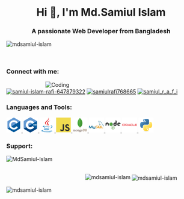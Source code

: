 <h1 align="center">Hi 👋, I'm Md.Samiul Islam</h1>
<h3 align="center">A passionate Web Developer from Bangladesh</h3>

<p align="left"> <img src="https://komarev.com/ghpvc/?username=mdsamiul-islam&label=Profile%20views&color=0e75b6&style=flat" alt="mdsamiul-islam" /> </p>

<p align="left"> <a href="https://twitter.com/" target="blank"><img src="https://img.shields.io/twitter/follow/?logo=twitter&style=for-the-badge" alt="" /></a> </p>

<h3 align="left">Connect with me:</h3>
<img align="right" alt="Coding" width="400" src="https://cdn.dribbble.com/users/3052691/screenshots/6178918/coding.gif">

<p align="left">
<a href="https://linkedin.com/in/samiul-islam-rafi-647879322" target="blank"><img align="center" src="https://raw.githubusercontent.com/rahuldkjain/github-profile-readme-generator/master/src/images/icons/Social/linked-in-alt.svg" alt="samiul-islam-rafi-647879322" height="30" width="40" /></a>
<a href="https://fb.com/samiulrafi768665" target="blank"><img align="center" src="https://raw.githubusercontent.com/rahuldkjain/github-profile-readme-generator/master/src/images/icons/Social/facebook.svg" alt="samiulrafi768665" height="30" width="40" /></a>
<a href="https://instagram.com/samiul_r_a_f_i" target="blank"><img align="center" src="https://raw.githubusercontent.com/rahuldkjain/github-profile-readme-generator/master/src/images/icons/Social/instagram.svg" alt="samiul_r_a_f_i" height="30" width="40" /></a>
</p>

<h3 align="left">Languages and Tools:</h3>
<p align="left"> <a href="https://www.cprogramming.com/" target="_blank" rel="noreferrer"> <img src="https://raw.githubusercontent.com/devicons/devicon/master/icons/c/c-original.svg" alt="c" width="40" height="40"/> </a> <a href="https://www.w3schools.com/cpp/" target="_blank" rel="noreferrer"> <img src="https://raw.githubusercontent.com/devicons/devicon/master/icons/cplusplus/cplusplus-original.svg" alt="cplusplus" width="40" height="40"/> </a> <a href="https://www.java.com" target="_blank" rel="noreferrer"> <img src="https://raw.githubusercontent.com/devicons/devicon/master/icons/java/java-original.svg" alt="java" width="40" height="40"/> </a> <a href="https://developer.mozilla.org/en-US/docs/Web/JavaScript" target="_blank" rel="noreferrer"> <img src="https://raw.githubusercontent.com/devicons/devicon/master/icons/javascript/javascript-original.svg" alt="javascript" width="40" height="40"/> </a> <a href="https://www.mongodb.com/" target="_blank" rel="noreferrer"> <img src="https://raw.githubusercontent.com/devicons/devicon/master/icons/mongodb/mongodb-original-wordmark.svg" alt="mongodb" width="40" height="40"/> </a> <a href="https://www.mysql.com/" target="_blank" rel="noreferrer"> <img src="https://raw.githubusercontent.com/devicons/devicon/master/icons/mysql/mysql-original-wordmark.svg" alt="mysql" width="40" height="40"/> </a> <a href="https://nodejs.org" target="_blank" rel="noreferrer"> <img src="https://raw.githubusercontent.com/devicons/devicon/master/icons/nodejs/nodejs-original-wordmark.svg" alt="nodejs" width="40" height="40"/> </a> <a href="https://www.oracle.com/" target="_blank" rel="noreferrer"> <img src="https://raw.githubusercontent.com/devicons/devicon/master/icons/oracle/oracle-original.svg" alt="oracle" width="40" height="40"/> </a> <a href="https://www.python.org" target="_blank" rel="noreferrer"> <img src="https://raw.githubusercontent.com/devicons/devicon/master/icons/python/python-original.svg" alt="python" width="40" height="40"/> </a> </p>

<h3 align="left">Support:</h3>
<p><a href="https://www.buymeacoffee.com/MdSamiul-Islam"> <img align="left" src="https://cdn.buymeacoffee.com/buttons/v2/default-yellow.png" height="50" width="210" alt="MdSamiul-Islam" /></a></p><br><br>

<p><img align="left" src="https://github-readme-stats.vercel.app/api/top-langs?username=mdsamiul-islam&show_icons=true&locale=en&layout=compact" alt="mdsamiul-islam" /></p>

<p>&nbsp;<img align="center" src="https://github-readme-stats.vercel.app/api?username=mdsamiul-islam&show_icons=true&locale=en" alt="mdsamiul-islam" /></p>

<p><img align="center" src="https://github-readme-streak-stats.herokuapp.com/?user=mdsamiul-islam&" alt="mdsamiul-islam" /></p>
